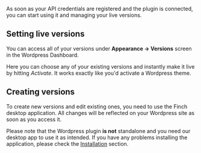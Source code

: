 As soon as your API credentials are registered and the plugin is connected, you can start using it and managing your live versions.

## Setting live versions

You can access all of your versions under **Appearance -> Versions** screen in the Wordpress Dashboard.

Here you can choose any of your existing versions and instantly make it live by hitting _Activate_. It works exactly like you'd activate a Wordpress theme.

## Creating versions

To create new versions and edit existing ones, you need to use the Finch desktop application. All changes will be reflected on your Wordpress site as soon as you access it.

Please note that the Wordpress plugin **is not** standalone and you need our desktop app to use it as intended. If you have any problems installing the application, please check the [Installation](/desktop/installation.md) section.
